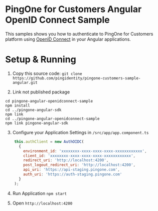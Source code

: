 # PingOne for Customers Angular OpenID Connect Sample

This samples shows you how to authenticate to PingOne for Customers platform using [OpenID Connect](http://openid.net/connect/) in your Angular applications.

# Setup & Running
1. Copy this source code: `git clone https://github.com/pingidentity/pingone-customers-sample-angular.git`

2. Link not published package

```
cd pingone-angular-openidconnect-sample
npm install
cd ../pingone-angular-sdk
npm link
cd ../pingone-angular-openidconnect-sample
npm link pingone-angular-sdk
```

3. Configure your Application Settings in `/src/app/app.component.ts`

```js
    this.authClient = new AuthOIDC(
      {
        environment_id: 'xxxxxxxx-xxxx-xxxx-xxxx-xxxxxxxxxxxx',
        client_id: 'xxxxxxxx-xxxx-xxxx-xxxx-xxxxxxxxxxxx',
        redirect_uri: 'http://localhost:4200',
        post_logout_redirect_uri: 'http://localhost:4200',
        api_uri: 'https://api-staging.pingone.com',
        auth_uri: 'https://auth-staging.pingone.com'
      }
    );
```

4. Run Application `npm start`

5. Open `http://localhost:4200`
